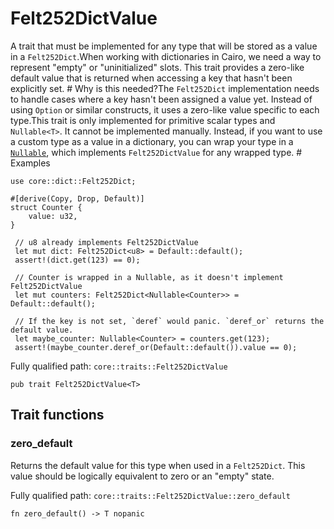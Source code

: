 # Felt252DictValue

A trait that must be implemented for any type that will be stored as a value in a `Felt252Dict`.When working with dictionaries in Cairo, we need a way to represent "empty" or "uninitialized" slots. This trait provides a zero-like default value that is returned when accessing a key that hasn't been explicitly set.  # Why is this needed?The `Felt252Dict` implementation needs to handle cases where a key hasn't been assigned a value yet. Instead of using `Option` or similar constructs, it uses a zero-like value specific to each type.This trait is only implemented for primitive scalar types and `Nullable<T>`. It cannot be implemented manually. Instead, if you want to use a custom type as a value in a dictionary, you can wrap your type in a [`Nullable`](./core-nullable-Nullable.md), which implements `Felt252DictValue` for any wrapped type.  # Examples
```cairo
use core::dict::Felt252Dict;

#[derive(Copy, Drop, Default)]
struct Counter {
    value: u32,
}

 // u8 already implements Felt252DictValue
 let mut dict: Felt252Dict<u8> = Default::default();
 assert!(dict.get(123) == 0);

 // Counter is wrapped in a Nullable, as it doesn't implement Felt252DictValue
 let mut counters: Felt252Dict<Nullable<Counter>> = Default::default();

 // If the key is not set, `deref` would panic. `deref_or` returns the default value.
 let maybe_counter: Nullable<Counter> = counters.get(123);
 assert!(maybe_counter.deref_or(Default::default()).value == 0);
```

Fully qualified path: `core::traits::Felt252DictValue`

<pre><code class="language-rust">pub trait Felt252DictValue&lt;T&gt;</code></pre>

## Trait functions

### zero_default

Returns the default value for this type when used in a `Felt252Dict`. This value should be logically equivalent to zero or an "empty" state.

Fully qualified path: `core::traits::Felt252DictValue::zero_default`

<pre><code class="language-rust">fn zero_default() -&gt; T nopanic</code></pre>


